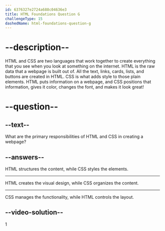 ```yaml
---
id: 6376327e2724a688c04636e3
title: HTML Foundations Question G
challengeType: 15
dashedName: html-foundations-question-g
---
```


# --description--

HTML and CSS are two languages that work together to create everything that you see when you look at something on the internet. HTML is the raw data that a webpage is built out of. All the text, links, cards, lists, and buttons are created in HTML. CSS is what adds style to those plain elements. HTML puts information on a webpage, and CSS positions that information, gives it color, changes the font, and makes it look great!

# --question--
    
## --text--

What are the primary responsibilities of HTML and CSS in creating a webpage?

## --answers--

HTML structures the content, while CSS styles the elements.

---

HTML creates the visual design, while CSS organizes the content.

---

CSS manages the functionality, while HTML controls the layout.


## --video-solution--

1
